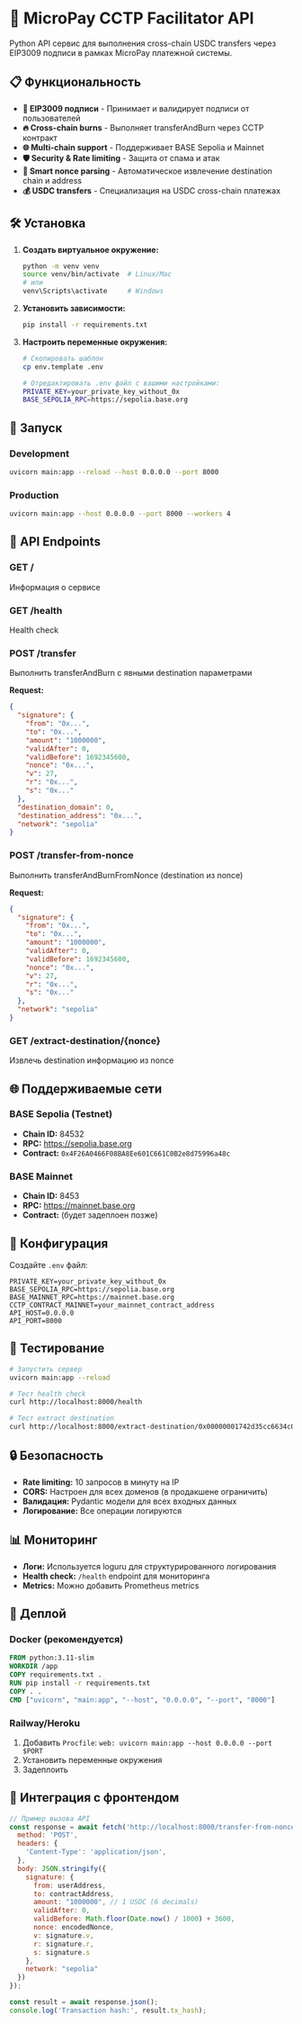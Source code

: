 # 🚀 MicroPay CCTP Facilitator API

Python API сервис для выполнения cross-chain USDC transfers через EIP3009 подписи в рамках MicroPay платежной системы.

## 📋 Функциональность

- **🔐 EIP3009 подписи** - Принимает и валидирует подписи от пользователей
- **🔥 Cross-chain burns** - Выполняет transferAndBurn через CCTP контракт
- **🌐 Multi-chain support** - Поддерживает BASE Sepolia и Mainnet
- **🛡️ Security & Rate limiting** - Защита от спама и атак
- **📍 Smart nonce parsing** - Автоматическое извлечение destination chain и address
- **💰 USDC transfers** - Специализация на USDC cross-chain платежах

## 🛠 Установка

1. **Создать виртуальное окружение:**
   ```bash
   python -m venv venv
   source venv/bin/activate  # Linux/Mac
   # или
   venv\Scripts\activate     # Windows
   ```

2. **Установить зависимости:**
   ```bash
   pip install -r requirements.txt
   ```

3. **Настроить переменные окружения:**
   ```bash
   # Скопировать шаблон
   cp env.template .env
   
   # Отредактировать .env файл с вашими настройками:
   PRIVATE_KEY=your_private_key_without_0x
   BASE_SEPOLIA_RPC=https://sepolia.base.org
   ```

## 🚀 Запуск

### Development
```bash
uvicorn main:app --reload --host 0.0.0.0 --port 8000
```

### Production
```bash
uvicorn main:app --host 0.0.0.0 --port 8000 --workers 4
```

## 📡 API Endpoints

### GET /
Информация о сервисе

### GET /health
Health check

### POST /transfer
Выполнить transferAndBurn с явными destination параметрами

**Request:**
```json
{
  "signature": {
    "from": "0x...",
    "to": "0x...",
    "amount": "1000000",
    "validAfter": 0,
    "validBefore": 1692345600,
    "nonce": "0x...",
    "v": 27,
    "r": "0x...",
    "s": "0x..."
  },
  "destination_domain": 0,
  "destination_address": "0x...",
  "network": "sepolia"
}
```

### POST /transfer-from-nonce
Выполнить transferAndBurnFromNonce (destination из nonce)

**Request:**
```json
{
  "signature": {
    "from": "0x...",
    "to": "0x...",
    "amount": "1000000",
    "validAfter": 0,
    "validBefore": 1692345600,
    "nonce": "0x...",
    "v": 27,
    "r": "0x...",
    "s": "0x..."
  },
  "network": "sepolia"
}
```

### GET /extract-destination/{nonce}
Извлечь destination информацию из nonce

## 🌐 Поддерживаемые сети

### BASE Sepolia (Testnet)
- **Chain ID:** 84532
- **RPC:** https://sepolia.base.org
- **Contract:** `0x4F26A0466F08BA8Ee601C661C0B2e8d75996a48c`

### BASE Mainnet
- **Chain ID:** 8453
- **RPC:** https://mainnet.base.org
- **Contract:** (будет задеплоен позже)

## 🔧 Конфигурация

Создайте `.env` файл:
```env
PRIVATE_KEY=your_private_key_without_0x
BASE_SEPOLIA_RPC=https://sepolia.base.org
BASE_MAINNET_RPC=https://mainnet.base.org
CCTP_CONTRACT_MAINNET=your_mainnet_contract_address
API_HOST=0.0.0.0
API_PORT=8000
```

## 🧪 Тестирование

```bash
# Запустить сервер
uvicorn main:app --reload

# Тест health check
curl http://localhost:8000/health

# Тест extract destination
curl http://localhost:8000/extract-destination/0x00000001742d35cc6634c0532925a3b8d5c9c5e3fbe5e1d40000000068a17cc2
```

## 🔒 Безопасность

- **Rate limiting:** 10 запросов в минуту на IP
- **CORS:** Настроен для всех доменов (в продакшене ограничить)
- **Валидация:** Pydantic модели для всех входных данных
- **Логирование:** Все операции логируются

## 📊 Мониторинг

- **Логи:** Используется loguru для структурированного логирования
- **Health check:** `/health` endpoint для мониторинга
- **Metrics:** Можно добавить Prometheus metrics

## 🚀 Деплой

### Docker (рекомендуется)
```dockerfile
FROM python:3.11-slim
WORKDIR /app
COPY requirements.txt .
RUN pip install -r requirements.txt
COPY . .
CMD ["uvicorn", "main:app", "--host", "0.0.0.0", "--port", "8000"]
```

### Railway/Heroku
1. Добавить `Procfile`: `web: uvicorn main:app --host 0.0.0.0 --port $PORT`
2. Установить переменные окружения
3. Задеплоить

## 🔄 Интеграция с фронтендом

```javascript
// Пример вызова API
const response = await fetch('http://localhost:8000/transfer-from-nonce', {
  method: 'POST',
  headers: {
    'Content-Type': 'application/json',
  },
  body: JSON.stringify({
    signature: {
      from: userAddress,
      to: contractAddress,
      amount: "1000000", // 1 USDC (6 decimals)
      validAfter: 0,
      validBefore: Math.floor(Date.now() / 1000) + 3600,
      nonce: encodedNonce,
      v: signature.v,
      r: signature.r,
      s: signature.s
    },
    network: "sepolia"
  })
});

const result = await response.json();
console.log('Transaction hash:', result.tx_hash);
```

